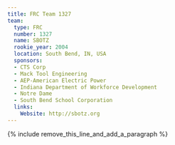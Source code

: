 ```yaml
---
title: FRC Team 1327
team:
  type: FRC
  number: 1327
  name: SBOTZ
  rookie_year: 2004
  location: South Bend, IN, USA
  sponsors:
  - CTS Corp
  - Mack Tool Engineering
  - AEP-American Electric Power
  - Indiana Department of Workforce Development
  - Notre Dame
  - South Bend School Corporation
  links:
    Website: http://sbotz.org
---
```


{% include remove_this_line_and_add_a_paragraph %}